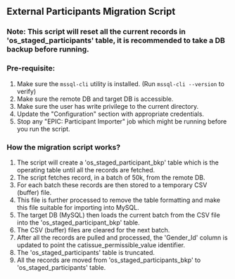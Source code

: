 ## External Participants Migration Script

### Note: This script will reset all the current records in 'os_staged_participants' table, it is recommended to take a DB backup before running.

### Pre-requisite:
1. Make sure the `mssql-cli` utility is installed. (Run `mssql-cli --version` to verify)
2. Make sure the remote DB and target DB is accessible.
3. Make sure the user has write privilege to the current directory.
4. Update the "Configuration" section with appropriate credentials.
5. Stop any "EPIC: Participant Importer" job which might be running before you run the script.

### How the migration script works?
1. The script will create a 'os_staged_participant_bkp' table which is the operating table until all the records are fetched.
2. The script fetches record, in a batch of 50k, from the remote DB.
3. For each batch these records are then stored to a temporary CSV (buffer) file.
4. This file is further processed to remove the table formatting and make this file suitable for importing into MySQL.
5. The target DB (MySQL) then loads the current batch from the CSV file into the 'os_staged_participant_bkp' table.
6. The CSV (buffer) files are cleared for the next batch.
7. After all the records are pulled and processed, the 'Gender_Id' column is updated to point the catissue_permissible_value identifier.
8. The 'os_staged_participants' table is truncated.
9. All the records are moved from 'os_staged_participants_bkp' to 'os_staged_participants' table.
